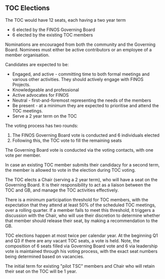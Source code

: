 ## TOC Elections

The TOC would have 12 seats, each having a two year term
- 6 elected by the FINOS Governing Board
- 6 elected by the existing TOC members

Nominations are encouraged from both the community and the Governing Board. Nominees must either be active contributors or an employee of a member organisation. 

Candidates are expected to be:

- Engaged, and active - committing time to both formal meetings and various other activities. They should actively engage with FINOS Projects.
- Knowledgeable and professional
- Active advocates for FINOS
- Neutral - first-and-foremost representing the needs of the members
- Be present - at a minimum they are expected to prioritise and attend the TOC meetings.
- Serve a 2 year term on the TOC

The voting process has two rounds:

1. The FINOS Governing Board vote is conducted and 6 individuals elected
2. Following this, the TOC vote to fill the remaining seats

The Governing Board vote is conducted via the voting contacts, with one vote per member. 

In case an existing TOC member submits their candidacy for a second term, the member is allowed to vote in the election during TOC voting.

The TOC elects a Chair (serving a 2 year term), who will have a seat on the Governing Board. It is their responsibility to act as a liaison between the TOC and GB, and manage the TOC activities effectively. 

There is a minimum participation threshold for TOC members, with the expectation that they attend at least 50% of the scheduled TOC meetings, over a rolling quarter. If a member fails to meet this threshold, it triggers a discussion with the Chair, who will use their discretion to determine whether that member should release their seat, by making a recommendation to the GB.

TOC elections happen at most twice per calendar year. At the beginning Q1 and Q3 if there are any vacant TOC seats, a vote is held. Note, the composition of 6 seats filled via Governing Board vote and 6 via leadership vote is maintained through his voting process, with the exact seat numbers being determined based on vacancies.

The initial term for existing "pilot TSC" members and Chair who will retain their seat on the TOC will be 1 year.
